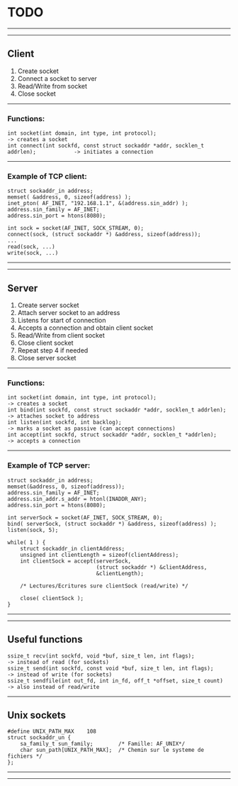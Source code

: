
# TODO
---
---


## **Client**


1. Create socket
2. Connect a socket to server
3. Read/Write from socket
4. Close socket

---

### Functions:
    int socket(int domain, int type, int protocol);                                     -> creates a socket
    int connect(int sockfd, const struct sockaddr *addr, socklen_t addrlen);            -> initiates a connection

---

### Example of TCP client:


    struct sockaddr_in address;
    memset( &address, 0, sizeof(address) );
    inet_pton( AF_INET, "192.168.1.1", &(address.sin_addr) );
    address.sin_family = AF_INET;
    address.sin_port = htons(8080);

    int sock = socket(AF_INET, SOCK_STREAM, 0);
    connect(sock, (struct sockaddr *) &address, sizeof(address));
    ...
    read(sock, ...)
    write(sock, ...)



---
---






## **Server**

1. Create server socket
2. Attach server socket to an address
3. Listens for start of connection
4. Accepts a connection and obtain client socket
5. Read/Write from client socket
6. Close client socket
7. Repeat step 4 if needed
8. Close server socket

---

### Functions:
    int socket(int domain, int type, int protocol);                                   -> creates a socket
    int bind(int sockfd, const struct sockaddr *addr, socklen_t addrlen);             -> attaches socket to address
    int listen(int sockfd, int backlog);                                              -> marks a socket as passive (can accept connections)
    int accept(int sockfd, struct sockaddr *addr, socklen_t *addrlen);                -> accepts a connection

---
### Example of TCP server:

    struct sockaddr_in address;
    memset(&address, 0, sizeof(address));
    address.sin_family = AF_INET;
    address.sin_addr.s_addr = htonl(INADDR_ANY);
    address.sin_port = htons(8080);

    int serverSock = socket(AF_INET, SOCK_STREAM, 0);
    bind( serverSock, (struct sockaddr *) &address, sizeof(address) );
    listen(sock, 5);

    while( 1 ) {
        struct sockaddr_in clientAddress;
        unsigned int clientLength = sizeof(clientAddress);
        int clientSock = accept(serverSock,
                                (struct sockaddr *) &clientAddress,
                                &clientLength);

        /* Lectures/Ecritures sure clientSock (read/write) */

        close( clientSock );
    }

---
---


## Useful functions

    ssize_t recv(int sockfd, void *buf, size_t len, int flags);                         -> instead of read (for sockets)
    ssize_t send(int sockfd, const void *buf, size_t len, int flags);                   -> instead of write (for sockets)
    ssize_t sendfile(int out_fd, int in_fd, off_t *offset, size_t count)                -> also instead of read/write

---

## Unix sockets


    #define UNIX_PATH_MAX    108
    struct sockaddr_un {
        sa_family_t sun_family;        /* Famille: AF_UNIX*/
        char sun_path[UNIX_PATH_MAX];  /* Chemin sur le systeme de fichiers */
    };

---
---

